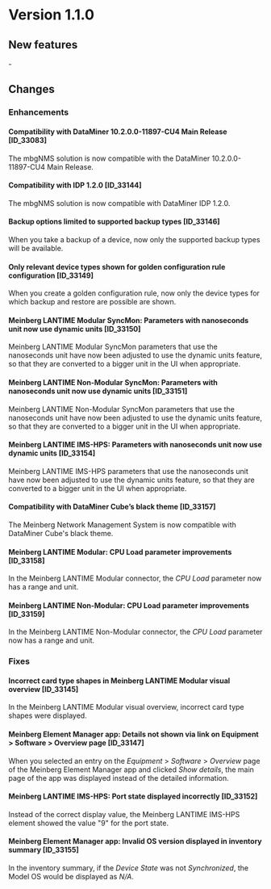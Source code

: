 # Version 1.1.0

## New features

\-

## Changes

### Enhancements

#### Compatibility with DataMiner 10.2.0.0-11897-CU4 Main Release \[ID_33083\]

The mbgNMS solution is now compatible with the DataMiner 10.2.0.0-11897-CU4 Main Release.

#### Compatibility with IDP 1.2.0 \[ID_33144\]

The mbgNMS solution is now compatible with DataMiner IDP 1.2.0.

#### Backup options limited to supported backup types \[ID_33146\]

When you take a backup of a device, now only the supported backup types will be available.

#### Only relevant device types shown for golden configuration rule configuration \[ID_33149\]

When you create a golden configuration rule, now only the device types for which backup and restore are possible are shown.

#### Meinberg LANTIME Modular SyncMon: Parameters with nanoseconds unit now use dynamic units \[ID_33150\]

Meinberg LANTIME Modular SyncMon parameters that use the nanoseconds unit have now been adjusted to use the dynamic units feature, so that they are converted to a bigger unit in the UI when appropriate.

#### Meinberg LANTIME Non-Modular SyncMon: Parameters with nanoseconds unit now use dynamic units \[ID_33151\]

Meinberg LANTIME Non-Modular SyncMon parameters that use the nanoseconds unit have now been adjusted to use the dynamic units feature, so that they are converted to a bigger unit in the UI when appropriate.

#### Meinberg LANTIME IMS-HPS: Parameters with nanoseconds unit now use dynamic units \[ID_33154\]

Meinberg LANTIME IMS-HPS parameters that use the nanoseconds unit have now been adjusted to use the dynamic units feature, so that they are converted to a bigger unit in the UI when appropriate.

#### Compatibility with DataMiner Cube’s black theme \[ID_33157\]

​The Meinberg Network Management System is now compatible with DataMiner Cube's black theme.

#### Meinberg LANTIME Modular: CPU Load parameter improvements \[ID_33158\]

In the Meinberg LANTIME Modular connector, the *CPU Load* parameter now has a range and unit.

#### Meinberg LANTIME Non-Modular: CPU Load parameter improvements \[ID_33159\]

In the Meinberg LANTIME Non-Modular connector, the *CPU Load* parameter now has a range and unit.

### Fixes

#### Incorrect card type shapes in Meinberg LANTIME Modular visual overview \[ID_33145\]

In the Meinberg LANTIME Modular visual overview, incorrect card type shapes were displayed.

#### Meinberg Element Manager app: Details not shown via link on Equipment \> Software \> Over­view page \[ID_33147\]

When you selected an entry on the *Equipment* > *Software* > *Overview* page of the Meinberg Element Manager app and clicked *Show details*, the main page of the app was displayed instead of the detailed information.

#### Meinberg LANTIME IMS-HPS: Port state displayed incorrectly \[ID_33152\]

Instead of the correct display value, the Meinberg LANTIME IMS-HPS element showed the value "9" for the port state.

#### Meinberg Element Manager app: Invalid OS version displayed in inventory summary \[ID_33155\]

In the inventory summary, if the *Device State* was not *Synchronized*, the Model OS would be displayed as *N/A*.
